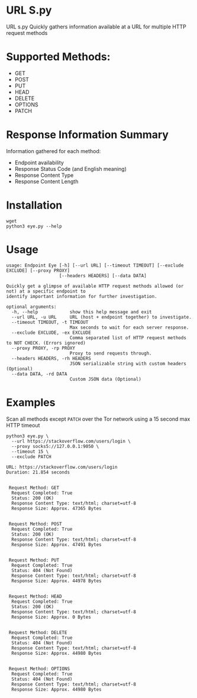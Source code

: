 # URL S.py
URL s.py Quickly gathers information available at a URL for multiple HTTP request methods

# Supported Methods:
* GET
* POST
* PUT
* HEAD
* DELETE
* OPTIONS
* PATCH


# Response Information Summary
Information gathered for each method:
* Endpoint availability
* Response Status Code (and English meaning)
* Response Content Type
* Response Content Length

# Installation

```
wget 
python3 eye.py --help
```


# Usage

```
usage: Endpoint Eye [-h] [--url URL] [--timeout TIMEOUT] [--exclude EXCLUDE] [--proxy PROXY]
                    [--headers HEADERS] [--data DATA]

Quickly get a glimpse of available HTTP request methods allowed (or not) at a specific endpoint to
identify important information for further investigation.

optional arguments:
  -h, --help            show this help message and exit
  --url URL, -u URL     URL (host + endpoint together) to investigate.
  --timeout TIMEOUT, -t TIMEOUT
                        Max seconds to wait for each server response.
  --exclude EXCLUDE, -ex EXCLUDE
                        Comma separated list of HTTP request methods to NOT CHECK. (Errors ignored)
  --proxy PROXY, -rp PROXY
                        Proxy to send requests through.
  --headers HEADERS, -rh HEADERS
                        JSON serializable string with custom headers (Optional)
  --data DATA, -rd DATA
                        Custom JSON data (Optional)

```

# Examples

Scan all methods except `PATCH` over the Tor network using a 15 second max HTTP timeout
```
python3 eye.py \
  --url https://stackoverflow.com/users/login \
  --proxy socks5://127.0.0.1:9050 \
  --timeout 15 \
  --exclude PATCH
```
```
URL: https://stackoverflow.com/users/login
Duration: 21.854 seconds
 

 Request Method: GET
  Request Completed: True
  Status: 200 (OK)
  Response Content Type: text/html; charset=utf-8
  Response Size: Approx. 47365 Bytes
 

 Request Method: POST
  Request Completed: True
  Status: 200 (OK)
  Response Content Type: text/html; charset=utf-8
  Response Size: Approx. 47491 Bytes
 

 Request Method: PUT
  Request Completed: True
  Status: 404 (Not Found)
  Response Content Type: text/html; charset=utf-8
  Response Size: Approx. 44978 Bytes
 

 Request Method: HEAD
  Request Completed: True
  Status: 200 (OK)
  Response Content Type: text/html; charset=utf-8
  Response Size: Approx. 0 Bytes
 

 Request Method: DELETE
  Request Completed: True
  Status: 404 (Not Found)
  Response Content Type: text/html; charset=utf-8
  Response Size: Approx. 44980 Bytes
 

 Request Method: OPTIONS
  Request Completed: True
  Status: 404 (Not Found)
  Response Content Type: text/html; charset=utf-8
  Response Size: Approx. 44980 Bytes

```
